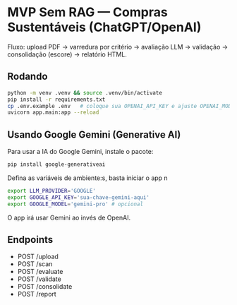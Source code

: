 # MVP Sem RAG — Compras Sustentáveis (ChatGPT/OpenAI)

Fluxo: upload PDF → varredura por critério → avaliação LLM → validação → consolidação (escore) → relatório HTML.

## Rodando
```bash
python -m venv .venv && source .venv/bin/activate
pip install -r requirements.txt
cp .env.example .env   # coloque sua OPENAI_API_KEY e ajuste OPENAI_MODEL se quiser
uvicorn app.main:app --reload
```

## Usando Google Gemini (Generative AI)

Para usar a IA do Google Gemini, instale o pacote:

```bash
pip install google-generativeai
```

Defina as variáveis de ambiente:s, basta iniciar o app n

```bash
export LLM_PROVIDER='GOOGLE'
export GOOGLE_API_KEY='sua-chave-gemini-aqui'
export GOOGLE_MODEL='gemini-pro' # opcional
```

O app irá usar Gemini ao invés de OpenAI.

## Endpoints
- POST /upload
- POST /scan
- POST /evaluate
- POST /validate
- POST /consolidate
- POST /report
